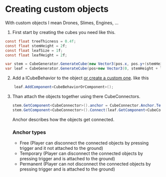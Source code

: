 # Creating custom objects
With custom objects I mean Drones, Slimes, Engines, ...

1) First start by creating the cubes you need like this.
```cs
const float treeThicness = 0.4f;
const float stemHeight = 2f;
const float leafSize = 1f;
const float leafHeight = 2f;

var stem = CubeGenerator.GenerateCube(new Vector3(pos.x, pos.y+(stemHeight/2), pos.z), new Vector3(treeThicness, stemHeight, treeThicness), Substance.Wood);
var leaf = CubeGenerator.GenerateCube(pos+new Vector3(0, stemHeight + leafHeight/2, 0), new Vector3(leafSize, leafHeight, leafSize), CustomSubstanceSystem.GetSubstanceByName("SUB_CUSTOM"));
```

2) Add a ICubeBehavior to the object [or create a custom one](./ICubeBehaviors.md). like this 
```cs
    leaf.AddComponent<CubeBehaviorOrComponent>();
```
   

3) Than attach the objects together using there CubeConnectors.
    ```cs
    stem.GetComponent<CubeConnector>().anchor = CubeConnector.Anchor.Temporary;
    stem.GetComponent<CubeConnector>().Connect(leaf.GetComponent<CubeConnector>());

    ```
    Anchor describes how the objects get connected.
    ### Anchor types

    * Free (Player can disconnect the connected objects by pressing trigger and it not attached to the ground)
    * Temporary (Player can disconnect the connected objects by pressing trigger and is attached to the ground)
    * Permanent (Player can not disconnect the connected objects by pressing trigger and is attached to the ground)